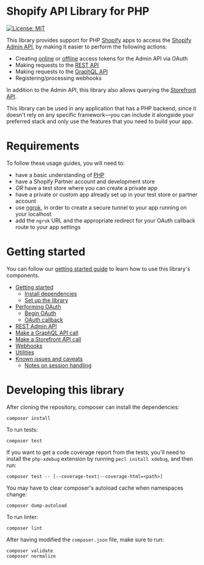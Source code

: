 # Shopify API Library for PHP

<!-- ![Build Status]() -->
[![License: MIT](https://img.shields.io/badge/License-MIT-green.svg)](LICENSE)

This library provides support for PHP [Shopify](https://www.shopify.com) apps to access the [Shopify Admin API](https://shopify.dev/docs/api/admin), by making it easier to perform the following actions:

- Creating [online](https://shopify.dev/docs/apps/auth#online-access) or [offline](https://shopify.dev/docs/apps/auth#offline-access) access tokens for the Admin API via OAuth
- Making requests to the [REST API](https://shopify.dev/docs/api/admin-rest)
- Making requests to the [GraphQL API](https://shopify.dev/docs/api/admin-graphql)
- Registering/processing webhooks

In addition to the Admin API, this library also allows querying the [Storefront API](https://shopify.dev/docs/api/storefront).

This library can be used in any application that has a PHP backend, since it doesn't rely on any specific framework—you can include it alongside your preferred stack and only use the features that you need to build your app.

# Requirements

To follow these usage guides, you will need to:
- have a basic understanding of [PHP](https://php.net)
- have a Shopify Partner account and development store
- _OR_ have a test store where you can create a private app
- have a private or custom app already set up in your test store or partner account
- use [ngrok](https://ngrok.com), in order to create a secure tunnel to your app running on your localhost
- add the `ngrok` URL and the appropriate redirect for your OAuth callback route to your app settings

<!-- Make sure this section is in sync with docs/README.md -->
# Getting started

You can follow our [getting started guide](docs/) to learn how to use this library's components.

- [Getting started](docs/getting_started.md)
  - [Install dependencies](docs/getting_started.md#install-dependencies)
  - [Set up the library](docs/getting_started.md#set-up-the-library)
- [Performing OAuth](docs/usage/oauth.md)
  - [Begin OAuth](docs/usage/oauth.md#begin-oauth)
  - [OAuth callback](docs/usage/oauth.md#oauth-callback)
- [REST Admin API](docs/usage/rest.md)
- [Make a GraphQL API call](docs/usage/graphql.md)
- [Make a Storefront API call](docs/usage/storefront.md)
- [Webhooks](docs/usage/webhooks.md)
- [Utilities](docs/usage/utils.md)
- [Known issues and caveats](docs/issues.md)
  - [Notes on session handling](docs/issues.md#notes-on-session-handling)

# Developing this library

After cloning the repository, composer can install the dependencies:
```
composer install
```

To run tests:
```
composer test
```

If you want to get a code coverage report from the tests, you'll need to install the `php-xdebug` extension by running `pecl install xdebug`, and then run:
```
composer test -- [--coverage-text|--coverage-html=<path>]
```

You may have to clear composer's autoload cache when namespaces change:
```
composer dump-autoload
```

To run linter:
```
composer lint
```

After having modified the `composer.json` file, make sure to run:
```
composer validate
composer normalize
```